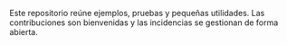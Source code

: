 Este repositorio reúne ejemplos, pruebas y pequeñas utilidades. Las contribuciones son bienvenidas y las incidencias se gestionan de forma abierta.
